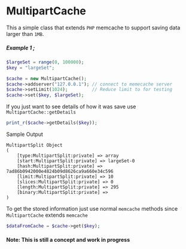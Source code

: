MultipartCache
==============

This a simple class that extends `PHP` memcache to support saving data larger than `1MB`. 


##### Example 1 ;
```PHP
$largeSet = range(0, 100000);
$key = "largeSet";

$cache = new MultipartCache();
$cache->addserver("127.0.0.1"); // connect to memecache server
$cache->setLimit(1024); 		// Reduce limit to for testing
$cache->set($key, $largeSet);
```
If you just want to see details of how it was save use `MultipartCache::getDetails`

```PHP
print_r($cache->getDetails($key));
```

Sample Output 

	MultipartSplit Object
	(
	    [type:MultipartSplit:private] => array
	    [start:MultipartSplit:private] => largeSet-0
	    [hash:MultipartSplit:private] => 7ad86b0942000e4824b09d8626ca9a660e34c596
	    [limit:MultipartSplit:private] => 10
	    [slices:MultipartSplit:private] => 0
	    [length:MultipartSplit:private] => 295
	    [binary:MultipartSplit:private] => 
	)
	
	
	
To get the stored information just use normal `memcache` methods since `MultipartCache` extends `memcache`

```PHP
$dataFromCache = $cache->get($key);
```


#### Note: This is still a concept and work in progress